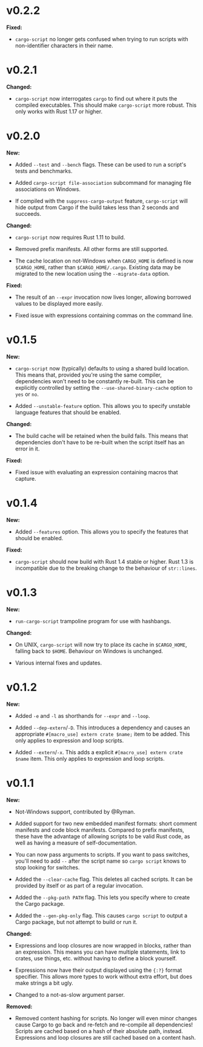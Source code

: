 
# v0.2.2

**Fixed:**

* `cargo-script` no longer gets confused when trying to run scripts with non-identifier characters in their name.

# v0.2.1

**Changed:**

* `cargo-script` now interrogates `cargo` to find out where it puts the compiled executables.  This should make `cargo-script` more robust.  This only works with Rust 1.17 or higher.

# v0.2.0

**New:**

* Added `--test` and `--bench` flags.  These can be used to run a script's tests and benchmarks.

* Added `cargo-script file-association` subcommand for managing file associations on Windows.

* If compiled with the `suppress-cargo-output` feature, `cargo-script` will hide output from Cargo if the build takes less than 2 seconds and succeeds.

**Changed:**

* `cargo-script` now requires Rust 1.11 to build.

* Removed prefix manifests.  All other forms are still supported.

* The cache location on not-Windows when `CARGO_HOME` is defined is now `$CARGO_HOME`, rather than `$CARGO_HOME/.cargo`.  Existing data may be migrated to the new location using the `--migrate-data` option.

**Fixed:**

* The result of an `--expr` invocation now lives longer, allowing borrowed values to be displayed more easily.

* Fixed issue with expressions containing commas on the command line.

# v0.1.5

**New:**

* `cargo-script` now (typically) defaults to using a shared build location.  This means that, provided you're using the same compiler, dependencies won't need to be constantly re-built.  This can be explicitly controlled by setting the `--use-shared-binary-cache` option to `yes` or `no`.

* Added `--unstable-feature` option.  This allows you to specify unstable language features that should be enabled.

**Changed:**

* The build cache will be retained when the build fails.  This means that dependencies don't have to be re-built when the script itself has an error in it.

**Fixed:**

* Fixed issue with evaluating an expression containing macros that capture.

# v0.1.4

**New:**

* Added `--features` option.  This allows you to specify the features that should be enabled.

**Fixed:**

* `cargo-script` should now build with Rust 1.4 stable or higher.  Rust 1.3 is incompatible due to the breaking change to the behaviour of `str::lines`.

# v0.1.3

**New:**

* `run-cargo-script` trampoline program for use with hashbangs.

**Changed:**

* On UNIX, `cargo-script` will now try to place its cache in `$CARGO_HOME`, falling back to `$HOME`.  Behaviour on Windows is unchanged.

* Various internal fixes and updates.

# v0.1.2

**New:**

* Added `-e` and `-l` as shorthands for `--expr` and `--loop`.

* Added `--dep-extern`/`-D`.  This introduces a dependency and causes an appropriate `#[macro_use] extern crate $name;` item to be added.  This only applies to expression and loop scripts.

* Added `--extern`/`-x`.  This adds a explicit `#[macro_use] extern crate $name` item.  This only applies to expression and loop scripts.

# v0.1.1

**New:**

* Not-Windows support, contributed by @Ryman.

* Added support for two new embedded manifest formats: short comment manifests and code block manifests.  Compared to prefix manifests, these have the advantage of allowing scripts to be valid Rust code, as well as having a measure of self-documentation.

* You can now pass arguments to scripts.  If you want to pass switches, you'll need to add `--` after the script name so `cargo script` knows to stop looking for switches.

* Added the `--clear-cache` flag.  This deletes all cached scripts.  It can be provided by itself or as part of a regular invocation.

* Added the `--pkg-path PATH` flag.  This lets you specify where to create the Cargo package.

* Added the `--gen-pkg-only` flag.  This causes `cargo script` to output a Cargo package, but not attempt to build or run it.

**Changed:**

* Expressions and loop closures are now wrapped in blocks, rather than an expression.  This means you can have multiple statements, link to crates, use things, etc. without having to define a block yourself.

* Expressions now have their output displayed using the `{:?}` format specifier.  This allows more types to work without extra effort, but does make strings a bit ugly.

* Changed to a not-as-slow argument parser.

**Removed:**

* Removed content hashing for scripts.  No longer will even minor changes cause Cargo to go back and re-fetch and re-compile all dependencies!  Scripts are cached based on a hash of their absolute path, instead.  Expressions and loop closures are still cached based on a content hash.
